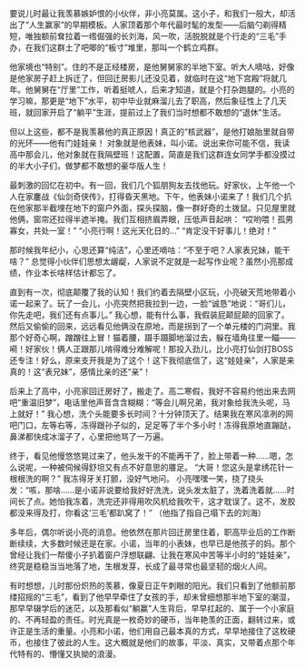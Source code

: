 要说儿时最让我羡慕嫉妒恨的小伙伴，非小亮莫属。这小子，和我们一般大，却活出了“人生赢家”的早期模板。人家顶着那个年代最时髦的发型——后脑勺剃得精短，唯独额前耷拉着一绺倔强的长刘海，风一吹，活脱脱就是个行走的“三毛”手办，在我们这群土了吧唧的“板寸”堆里，那叫一个鹤立鸡群。

他家境也“特别”。住的不是正经楼房，是他舅舅家的半地下室。听大人嘀咕，好像是他家房子赶上拆迁了，但回迁房影儿还没见着，就临时在这“地下宫殿”将就几年。他舅舅在“厅里”工作，听着挺唬人，后来才知道，就是个打杂跑腿的。小亮的学习嘛，那更是“地下”水平，初中毕业就麻溜儿去了职高，然后象征性上了几天班，就回家开启了“躺平”生涯，提前过上了我们当时想都不敢想的“退休”生活。

但以上这些，都不是我羡慕他的真正原因！真正的“核武器”，是他打娘胎里就自带的光环——他有门娃娃亲！ 对象就是他表妹，叫小诺。说出来你可能不信，我读高中那会儿，他对象就在我隔壁班！这配置，简直是我们这群连女同学手都没摸过的半大小子们，做梦都不敢想的豪华版人生！

最刺激的回忆在初中。有一回，我们几个狐朋狗友去找他玩。好家伙，上午他一个人在家鏖战《仙剑奇侠传》，打得昏天黑地。下午，他表妹小诺来了！我们几个扒在他家那半截埋在地下的窗户外面，探头探脑，像一群好奇的土拨鼠。只见屋里就他俩，窗帘还拉得半遮半掩。我们互相挤眉弄眼，压低声音起哄：
“哎哟喂！孤男寡女，共处一室！”
“小亮行啊！这光天化日的…”
“肯定没干好事儿！绝对！”

那时候我年纪小，心思还算“纯洁”，心里还嘀咕：“不至于吧？人家表兄妹，能干啥？” 总觉得小伙伴们思想太龌龊，人家说不定就是一起写作业呢？虽然小亮那成绩，作业本长啥样估计都忘了。

直到有一次，彻底颠覆了我的认知！我们约着去隔壁小区玩，小亮破天荒地带着小诺一起来了。玩了一会儿，小亮突然把我拉到一边，一脸“诚恳”地说：“哥们儿，你先走吧，我们还有点事儿。” 我心想，能有什么事，我假装屁颠屁颠的回家了。然后又偷偷的回来，远远看见他俩没在原地，而是拐到了一个单元楼的门洞里。我那个好奇心啊，蹭蹭往上冒！猫着腰，蹑手蹑脚地溜过去，躲在墙角往里一瞄——嗬！好家伙！俩人正跟那儿啃得难分难解呢！那投入劲儿，比小亮打仙剑打BOSS还专注！好么，原来支开我是为了这个！这下我彻底信了，这“娃娃亲”，人家是来真的！这“表兄妹”，感情比亲的还“亲”！

后来上了高中，小亮家回迁房好了，搬走了。高二寒假，我好不容易约他出来去网吧“重温旧梦”，电话里他声音含含糊糊：“等会儿啊兄弟，我对象给我洗头呢，马上就好！” 我心想，洗个头能要多长时间？十分钟顶天了。结果我在寒风凛冽的网吧门口，左等右等，冻得跟孙子似的，足足等了半个多小时！冻得我原地直蹦跶，鼻涕都快成冰溜子了，心里把他骂了一万遍。

终于，看见他慢悠悠晃过来了，他头发干的不能再干了，脸上带着一种……嗯，怎么说呢，一种被伺候得舒坦又有点不好意思的餍足。
“大哥！您这头是拿绣花针一根根洗的啊？” 我冻得牙关打颤，没好气地问。
小亮嘿嘿一笑，挠了挠头发：“咳，那啥……是小诺非说要给我好好洗洗，说头发太脏了，洗着洗着就……时间长了点。她怕我冻着，洗完还非得用吹风机给我吹干，这才耽误了。这不，发胶都没来得及打，你看这‘三毛’都趴窝了！” （他指了指自己塌下去的刘海）

多年后，偶尔听说小亮的消息。他依然在那片回迁房里住着，职高毕业后的工作断断续续，大多数时候还是在家。小诺，当年的小表妹，也早已是他孩子的妈。那个曾经让我们一帮傻小子扒着窗户浮想联翩、让我在寒风中苦等半小时的“娃娃亲”，终究是稳稳当当地落了地，生根发芽，长成了最寻常也最坚韧的烟火人间。

有时想想，儿时那份炽热的羡慕，像夏日正午刺眼的阳光。我们只看到了他额前那缕招摇的“三毛”，看到了他早早牵住了女孩的手，却未曾细想那半地下室的潮湿，那早早辍学后的迷茫，以及那看似“躺赢”人生背后，早早扛起的、属于一个小家庭的、不再轻盈的责任。时光真是一枚奇妙的硬币，当年艳羡的正面，翻转过来，或许正是生活的重量。小亮和小诺，他们用自己最本真的方式，早早地接住了这枚硬币，也接住了彼此的人生。这大概就是他们的故事，平淡、真实，又带着点那个年代特有的、懵懂又执拗的浪漫。